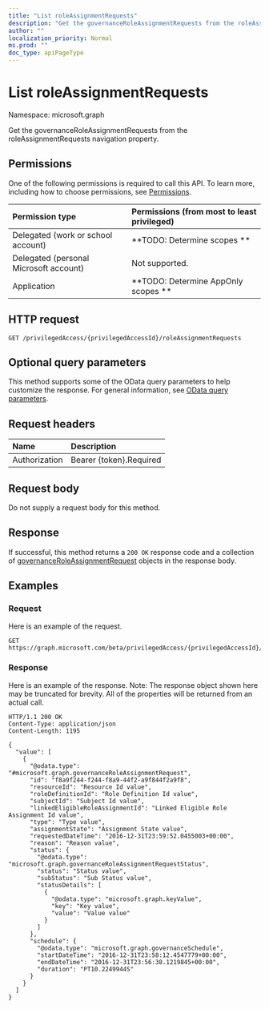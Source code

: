 ```yaml
---
title: "List roleAssignmentRequests"
description: "Get the governanceRoleAssignmentRequests from the roleAssignmentRequests navigation property."
author: ""
localization_priority: Normal
ms.prod: ""
doc_type: apiPageType
---
```


# List roleAssignmentRequests

Namespace: microsoft.graph

Get the governanceRoleAssignmentRequests from the roleAssignmentRequests navigation property.

## Permissions
One of the following permissions is required to call this API. To learn more, including how to choose permissions, see [Permissions](/concepts/permissions-reference.md).

|Permission type|Permissions (from most to least privileged)|
|:---|:---|
|Delegated (work or school account)|**TODO: Determine scopes **|
|Delegated (personal Microsoft account)|Not supported.|
|Application|**TODO: Determine AppOnly scopes **|

## HTTP request
<!-- {
  "blockType": "ignored"
}
-->
``` http
GET /privilegedAccess/{privilegedAccessId}/roleAssignmentRequests
```

## Optional query parameters
This method supports some of the OData query parameters to help customize the response. For general information, see [OData query parameters](/graph/query-parameters).

## Request headers
|Name|Description|
|:---|:---|
|Authorization|Bearer {token}.Required|

## Request body
Do not supply a request body for this method.

## Response
If successful, this method returns a `200 OK` response code and a collection of [governanceRoleAssignmentRequest](../resources/governanceroleassignmentrequest.md) objects in the response body.

## Examples

### Request
Here is an example of the request.
<!-- {
  "blockType": "request",
  "name": "get_governanceroleassignmentrequest"
}
-->
``` http
GET https://graph.microsoft.com/beta/privilegedAccess/{privilegedAccessId}/roleAssignmentRequests
```

### Response
Here is an example of the response. Note: The response object shown here may be truncated for brevity. All of the properties will be returned from an actual call.
<!-- {
  "blockType": "response",
  "truncated": true,
  "@odata.type": "collection(microsoft.graph.governanceroleassignmentrequest)"
}
-->
``` http
HTTP/1.1 200 OK
Content-Type: application/json
Content-Length: 1195

{
  "value": [
    {
      "@odata.type": "#microsoft.graph.governanceRoleAssignmentRequest",
      "id": "f8a9f244-f244-f8a9-44f2-a9f844f2a9f8",
      "resourceId": "Resource Id value",
      "roleDefinitionId": "Role Definition Id value",
      "subjectId": "Subject Id value",
      "linkedEligibleRoleAssignmentId": "Linked Eligible Role Assignment Id value",
      "type": "Type value",
      "assignmentState": "Assignment State value",
      "requestedDateTime": "2016-12-31T23:59:52.0455003+00:00",
      "reason": "Reason value",
      "status": {
        "@odata.type": "microsoft.graph.governanceRoleAssignmentRequestStatus",
        "status": "Status value",
        "subStatus": "Sub Status value",
        "statusDetails": [
          {
            "@odata.type": "microsoft.graph.keyValue",
            "key": "Key value",
            "value": "Value value"
          }
        ]
      },
      "schedule": {
        "@odata.type": "microsoft.graph.governanceSchedule",
        "startDateTime": "2016-12-31T23:58:12.4547779+00:00",
        "endDateTime": "2016-12-31T23:56:38.1219845+00:00",
        "duration": "PT10.2249944S"
      }
    }
  ]
}
```

